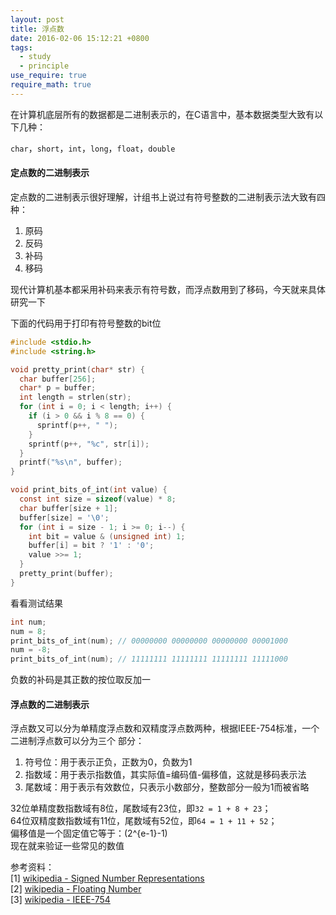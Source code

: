 ```yaml
---
layout: post
title: 浮点数
date: 2016-02-06 15:12:21 +0800
tags:
  - study
  - principle
use_require: true
require_math: true
---
```


在计算机底层所有的数据都是二进制表示的，在C语言中，基本数据类型大致有以下几种：

`char`，`short`，`int`，`long`，`float`，`double`

#### 定点数的二进制表示

定点数的二进制表示很好理解，计组书上说过有符号整数的二进制表示法大致有四种：

1. 原码
2. 反码
3. 补码
4. 移码

现代计算机基本都采用补码来表示有符号数，而浮点数用到了移码，今天就来具体研究一下

下面的代码用于打印有符号整数的bit位

```c
#include <stdio.h>
#include <string.h>

void pretty_print(char* str) {
  char buffer[256];
  char* p = buffer;
  int length = strlen(str);
  for (int i = 0; i < length; i++) {
    if (i > 0 && i % 8 == 0) {
      sprintf(p++, " ");
    }
    sprintf(p++, "%c", str[i]);
  }
  printf("%s\n", buffer);
}

void print_bits_of_int(int value) {
  const int size = sizeof(value) * 8;
  char buffer[size + 1];
  buffer[size] = '\0';
  for (int i = size - 1; i >= 0; i--) {
    int bit = value & (unsigned int) 1;
    buffer[i] = bit ? '1' : '0';
    value >>= 1;
  }
  pretty_print(buffer);
}
```

看看测试结果

```c
int num;
num = 8;
print_bits_of_int(num); // 00000000 00000000 00000000 00001000
num = -8;
print_bits_of_int(num); // 11111111 11111111 11111111 11111000
```

负数的补码是其正数的按位取反加一

#### 浮点数的二进制表示

浮点数又可以分为单精度浮点数和双精度浮点数两种，根据IEEE-754标准，一个二进制浮点数可以分为三个
部分：

1. 符号位：用于表示正负，正数为0，负数为1
2. 指数域：用于表示指数值，其实际值=编码值-偏移值，这就是移码表示法
3. 尾数域：用于表示有效数位，只表示小数部分，整数部分一般为1而被省略

32位单精度数指数域有8位，尾数域有23位，即`32 = 1 + 8 + 23`；  
64位双精度数指数域有11位，尾数域有52位，即`64 = 1 + 11 + 52`；  
偏移值是一个固定值它等于：\(2^{e-1}-1\)  
现在就来验证一些常见的数值

参考资料：  
[1] [wikipedia - Signed Number Representations](https://en.wikipedia.org/wiki/Signed_number_representations)  
[2] [wikipedia - Floating Number](https://en.wikipedia.org/wiki/Floating-point_arithmetic)  
[3] [wikipedia - IEEE-754](https://en.wikipedia.org/wiki/IEEE_754)  
